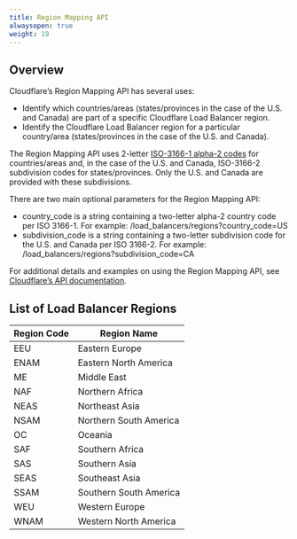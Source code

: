 ```yaml
---
title: Region Mapping API 
alwaysopen: true
weight: 19
---
```


## Overview
Cloudflare’s Region Mapping API has several uses:
- Identify which countries/areas (states/provinces in the case of the U.S. and Canada) are part of a specific Cloudflare Load Balancer region.
- Identify the Cloudflare Load Balancer region for a particular country/area (states/provinces in the case of the U.S. and Canada).

The Region Mapping API uses 2-letter [ISO-3166-1 alpha-2 codes](https://www.iso.org/iso-3166-country-codes.html) for countries/areas and, in the case of the U.S. and Canada, ISO-3166-2 subdivision codes for states/provinces. Only the U.S. and Canada are provided with these subdivisions.

There are two main optional parameters for the Region Mapping API:
- country_code is a string containing a two-letter alpha-2 country code per ISO 3166-1. For example: /load_balancers/regions?country_code=US
- subdivision_code is a string containing a two-letter subdivision code for the U.S. and Canada per ISO 3166-2. For example: /load_balancers/regions?subdivision_code=CA

For additional details and examples on using the Region Mapping API, see [Cloudflare’s API documentation](https://api.cloudflare.com/#load-balancer-region-country-mapping-list-regions).

## List of Load Balancer Regions
 
|Region Code | Region Name|
|---|---|
|EEU | Eastern Europe|
|ENAM|Eastern North America|
|ME|Middle East|
|NAF|Northern Africa|
|NEAS|Northeast Asia|
|NSAM|Northern South America|
|OC|Oceania|
|SAF|Southern Africa|
|SAS|Southern Asia|
|SEAS|Southeast Asia|
|SSAM|Southern South America|
|WEU|Western Europe|
|WNAM|Western North America|

